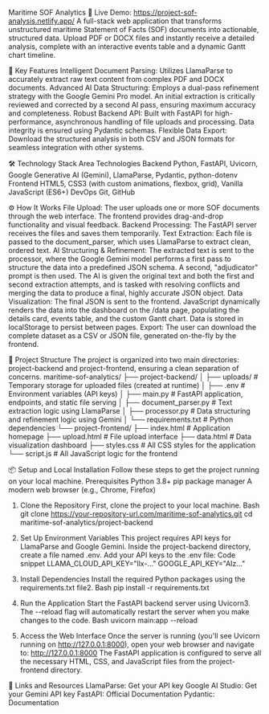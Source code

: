 
Maritime SOF Analytics 🚢
Live Demo: https://project-sof-analysis.netlify.app/
A full-stack web application that transforms unstructured maritime Statement of Facts (SOF) documents into actionable, structured data. Upload PDF or DOCX files and instantly receive a detailed analysis, complete with an interactive events table and a dynamic Gantt chart timeline.

🚀 Key Features
Intelligent Document Parsing: Utilizes LlamaParse to accurately extract raw text content from complex PDF and DOCX documents.
Advanced AI Data Structuring: Employs a dual-pass refinement strategy with the Google Gemini Pro model. An initial extraction is critically reviewed and corrected by a second AI pass, ensuring maximum accuracy and completeness.
Robust Backend API: Built with FastAPI for high-performance, asynchronous handling of file uploads and processing. Data integrity is ensured using Pydantic schemas.
Flexible Data Export: Download the structured analysis in both CSV and JSON formats for seamless integration with other systems.

🛠️ Technology Stack
Area
Technologies
Backend
Python, FastAPI, Uvicorn, Google Generative AI (Gemini), LlamaParse, Pydantic, python-dotenv
Frontend
HTML5, CSS3 (with custom animations, flexbox, grid), Vanilla JavaScript (ES6+)
DevOps
Git, GitHub


⚙️ How It Works
File Upload: The user uploads one or more SOF documents through the web interface. The frontend provides drag-and-drop functionality and visual feedback.
Backend Processing: The FastAPI server receives the files and saves them temporarily.
Text Extraction: Each file is passed to the document_parser, which uses LlamaParse to extract clean, ordered text.
AI Structuring & Refinement:
The extracted text is sent to the processor, where the Google Gemini model performs a first pass to structure the data into a predefined JSON schema.
A second, "adjudicator" prompt is then used. The AI is given the original text and both the first and second extraction attempts, and is tasked with resolving conflicts and merging the data to produce a final, highly accurate JSON object.
Data Visualization: The final JSON is sent to the frontend. JavaScript dynamically renders the data into the dashboard on the /data page, populating the details card, events table, and the custom Gantt chart. Data is stored in localStorage to persist between pages.
Export: The user can download the complete dataset as a CSV or JSON file, generated on-the-fly by the frontend.

📂 Project Structure
The project is organized into two main directories: project-backend and project-frontend, ensuring a clean separation of concerns.
maritime-sof-analytics/
├── project-backend/
│   ├── uploads/              # Temporary storage for uploaded files (created at runtime)
│   ├── .env                  # Environment variables (API keys)
│   ├── main.py               # FastAPI application, endpoints, and static file serving
│   ├── document_parser.py    # Text extraction logic using LlamaParse
│   ├── processor.py          # Data structuring and refinement logic using Gemini
│   └── requirements.txt      # Python dependencies
└── project-frontend/
    ├── index.html            # Application homepage
    ├── upload.html           # File upload interface
    ├── data.html             # Data visualization dashboard
    ├── styles.css            # All CSS styles for the application
    └── script.js             # All JavaScript logic for the frontend



📦 Setup and Local Installation
Follow these steps to get the project running on your local machine.
Prerequisites
Python 3.8+
pip package manager
A modern web browser (e.g., Chrome, Firefox)
1. Clone the Repository
First, clone the project to your local machine.
Bash
git clone https://your-repository-url.com/maritime-sof-analytics.git
cd maritime-sof-analytics/project-backend


2. Set Up Environment Variables
This project requires API keys for LlamaParse and Google Gemini.
Inside the project-backend directory, create a file named .env.
Add your API keys to the .env file:
Code snippet
LLAMA_CLOUD_API_KEY="llx-..."
GOOGLE_API_KEY="AIz..."




3. Install Dependencies
Install the required Python packages using the
requirements.txt file2.
Bash
pip install -r requirements.txt


4. Run the Application
Start the FastAPI backend server using Uvicorn3. The
--reload flag will automatically restart the server when you make changes to the code.
Bash
uvicorn main:app --reload


5. Access the Web Interface
Once the server is running (you'll see Uvicorn running on http://127.0.0.1:8000), open your web browser and navigate to:
http://127.0.0.1:8000
The FastAPI application is configured to serve all the necessary HTML, CSS, and JavaScript files from the project-frontend directory.

🔗 Links and Resources
LlamaParse: Get your API key
Google AI Studio: Get your Gemini API key
FastAPI: Official Documentation
Pydantic: Documentation
